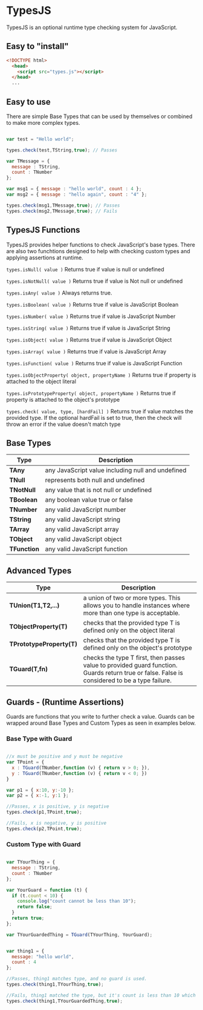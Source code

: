 # TypesJS
TypesJS is an optional runtime type checking system for JavaScript.


## Easy to "install"
```html
<!DOCTYPE html>
  <head>
    <script src="types.js"></script>
  </head>
  ...
```

## Easy to use
There are simple Base Types that can be used by themselves or combined to make more complex types.

```javascript

var test = "Hello world";

types.check(test,TString,true); // Passes

var TMessage = {
  message : TString,
  count : TNumber
};

var msg1 = { message : "hello world", count : 4 };
var msg2 = { message : "hello again", count : "4" };

types.check(msg1,TMessage,true); // Passes
types.check(msg2,TMessage,true); // Fails 

```
## TypesJS Functions
TypesJS provides helper functions to check JavaScript's base types. There are also two funchtions designed to help with checking custom types and applying assertions at runtime.


``` types.isNull( value ) ```
Returns true if value is null or undefined

``` types.isNotNull( value ) ```
Returns true if value is Not null or undefined

``` types.isAny( value ) ``` 
Always returns true.

``` types.isBoolean( value ) ``` 
Returns true if value is JavaScript Boolean

``` types.isNumber( value ) ```
Returns true if value is JavaScript Number

``` types.isString( value ) ```
Returns true if value is JavaScript String

``` types.isObject( value ) ```
Returns true if value is JavaScript Object

``` types.isArray( value ) ```
Returns true if value is JavaScript Array

``` types.isFunction( value ) ```
Returns true if value is JavaScript Function

``` types.isObjectProperty( object, propertyName ) ```
Returns true if property is attached to the object literal

``` types.isPrototypeProperty( object, propertyName ) ```
Returns true if property is attached to the object's prototype

`types.check( value, type, [hardFail] )`
Returns true if value matches the provided type. If the optional hardFail is set to true, then the check will throw an error if the value doesn't match type


## Base Types
| Type | Description |
|---|---|
|**TAny**| any JavaScript value including null and undefined|
|**TNull**| represents both null and undefined|
|**TNotNull**| any value that is not null or undefined|
|**TBoolean**| any boolean value true or false |
|**TNumber**| any valid JavaScript number |
|**TString**| any valid JavaScript string |
|**TArray**| any valid JavaScript array |
|**TObject**| any valid JavaScript object |
|**TFunction**| any valid JavaScript function |

## Advanced Types
| Type | Description |
|---|---|
|**TUnion(T1,T2,...)**| a union of two or more types. This allows you to handle instances where more than one type is acceptable. |
|**TObjectProperty(T)**| checks that the provided type T is defined only on the object literal |
|**TPrototypeProperty(T)**| checks that the provided type T is defined only on the object's prototype |
|**TGuard(T,fn)**| checks the type T first, then passes value to provided guard function. Guards return true or false. False is considered to be a type failure. |


## Guards - (Runtime Assertions)
Guards are functions that you write to further check a value. Guards can be wrapped around Base Types and Custom Types as seen in examples below. 
### Base Type with Guard
```javascript

//x must be positive and y must be negative
var TPoint = {
  x : TGuard(TNumber,function (v) { return v > 0; }),
  y : TGuard(TNumber,function (v) { return v < 0; })
}

var p1 = { x:10, y:-10 };
var p2 = { x:-1, y:1 };

//Passes, x is positive, y is negative
types.check(p1,TPoint,true);

//Fails, x is negative, y is positive
types.check(p2,TPoint,true);

```
### Custom Type with Guard 
```javascript

var TYourThing = {
  message : TString,
  count : TNumber
};

var YourGuard = function (t) {
  if (t.count < 10) {
    console.log("count cannot be less than 10");
    return false;
  }
  return true;
};

var TYourGuardedThing = TGuard(TYourThing, YourGuard);


var thing1 = {
  message: "hello world",
  count : 4
};

//Passes, thing1 matches type, and no guard is used.
types.check(thing1,TYourThing,true);

//Fails, thing1 matched the type, but it's count is less than 10 which fails the gaurd.
types.check(thing1,TYourGuardedThing,true);
```
